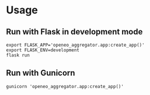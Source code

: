 
# Usage

## Run with Flask in development mode

```shell
export FLASK_APP='openeo_aggregator.app:create_app()'
export FLASK_ENV=development
flask run
```

## Run with Gunicorn

```shell
gunicorn 'openeo_aggregator.app:create_app()'
```
